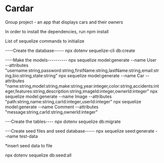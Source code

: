 # Cardar

Group project - an app that displays cars and their owners

In order to install the dependencies, run npm install

List of sequelize commands to initialize

----Create the database-----
npx dotenv sequelize-cli db:create

----Make the models----------
npx sequelize model:generate --name User --attributes "username:string,password:string,firstName:string,lastName:string,email:string,bio:string,state:string"
npx sequelize model:generate --name Car --attributes "name:string,model:string,make:string,year:integer,color:string,accidents:integer,features:string,description:string,imageId:integer,ownerId:integer"
npx sequelize model:generate --name Image --attributes "path:string,name:string,carId:integer,userId:integer"
npx sequelize model:generate --name Comment --attributes "message:string,carId:string,ownerId:integer"

---Create the tables----
npx dotenv sequelize db:migrate

---Create seed files and seed database-----
npx sequelize seed:generate --name test-data

\*insert seed data to file

npx dotenv sequelize db:seed:all

